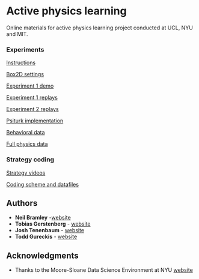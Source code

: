 # Active physics learning

Online materials for active physics learning project conducted at UCL, NYU and MIT.

### Experiments

[Instructions](https://neilrbramley.com/experiments/apl/instructions.html)

[Box2D settings](https://neilrbramley.com/experiments/apl/exp_settings.pdf)

[Experiment 1 demo](https://neilrbramley.com/experiments/apl/e1/demo.html)

[Experiment 1 replays](https://neilrbramley.com/experiments/apl/e1/replays.html)

[Experiment 2 replays](https://neilrbramley.com/experiments/apl/e2/replays.html)

[Psiturk implementation](https://github.com/neilbramley/active_physics/tree/master/psiturk_experiments)

[Behavioral data](https://github.com/neilbramley/active_physics/tree/master/data)

[Full physics data](https://www.openicpsr.org/openicpsr/project/100799/version/V1/view/)

### Strategy coding

[Strategy videos](https://neilrbramley.com/experiments/apl/strategies.html)

[Coding scheme and datafiles](https://github.com/neilbramley/active_physics/tree/master/action_coding)



## Authors

* **Neil Bramley** -[website](https://neilrbramley.com)
* **Tobias Gerstenberg** - [website](http://web.mit.edu/tger/www/)
* **Josh Tenenbaum** - [website](http://web.mit.edu/cocosci/josh.html)
* **Todd Gureckis** - [website](http://psych.nyu.edu/gureckis/)



## Acknowledgments

* Thanks to the Moore-Sloane Data Science Environment at NYU [website](https://cds.nyu.edu/mooresloan/)
